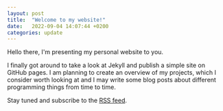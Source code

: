 ```yaml
---
layout: post
title:  "Welcome to my website!"
date:   2022-09-04 14:07:44 +0200
categories: update
---
```


Hello there, I'm presenting my personal website to you.

I finally got around to take a look at Jekyll and publish a simple site on GitHub pages.
I am planning to create an overview of my projects, which I consider worth looking
at and I may write some blog posts about different programming things from time to time.

Stay tuned and subscribe to the [RSS feed](/feed.xml).
